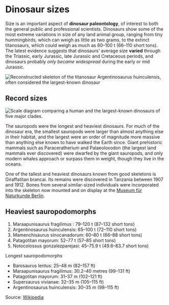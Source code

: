 # Dinosaur sizes

Size is an important aspect of **dinosaur paleontology**, of interest to both the general public and professional scientists. Dinosaurs show some of the most extreme variations in size of any land animal group, ranging from tiny hummingbirds, which can weigh as little as two grams, to the extinct titanosaurs, which could weigh as much as 60–100 t (66–110 short tons). The latest evidence suggests that dinosaurs' average size **varied** through the Triassic, early Jurassic, late Jurassic and Cretaceous periods, and dinosaurs probably *only became widespread* during the early or mid Jurassic.



![Reconstructed skeleton of the titanosaur Argentinosaurus huinculensis, often considered the largest-known dinosaur](/figures/Museum_koenig_ausstellung_2010.jpg)

## Record sizes

![Scale diagram comparing a human and the largest-known dinosaurs of five major clades.](/figures/Longest_dinosaur_by_clade.svg.png)

The sauropods were the longest and heaviest dinosaurs. For much of the dinosaur era, the smallest sauropods were larger than almost anything else in their habitat, and the largest were an order of magnitude more massive than anything else known to have walked the Earth since. Giant prehistoric mammals such as Paraceratherium and Palaeoloxodon (the largest land mammals ever discovered) were dwarfed by the giant sauropods, and only modern whales approach or surpass them in weight, though they live in the oceans.

One of the tallest and heaviest dinosaurs known from good skeletons is Giraffatitan brancai. Its remains were discovered in Tanzania between 1907 and 1912. Bones from several similar-sized individuals were incorporated into the skeleton now mounted and on display at the [Museum für Naturkunde Berlin](https://www.museumfuernaturkunde.berlin/en).

## Heaviest sauropodomorphs

1. Maraapunisaurus fragilimus : 79–120 t (87–132 short tons)
2. Argentinosaurus huinculensis: 65–100 t (72–110 short tons)
3. Mamenchisaurus sinocanadorum: 60–80 t (66–88 short tons)
4. Patagotitan mayorum: 52–77 t (57–85 short tons)
5. Notocolossus gonzalezparejasi: 45–75.9 t (49.6–83.7 short tons)

Longest sauropodomorphs

- Barosaurus lentus: 25–48 m (82–157 ft)
- Maraapunisaurus fragilimus: 30.2–40 metres (99–131 ft)
- Patagotitan mayorum: 31–37 m (102–121 ft)
- Supersaurus vivianae: 32–35 m (105–115 ft)
- Argentinosaurus huinculensis: 30–35 m (98–115 ft)

Source: [Wikipedia](https://www.wikipedia.org)
